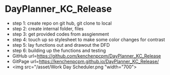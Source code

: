 # DayPlanner_KC_Release
* step 1: create repo on git hub, git clone to local
* step 2: create internal folder, files
* step 3: get provided codes from assgienment
* step 4: touch up so stylesheet to make some color changes for contrast
* step 5: lay functions out and drawout the DFD
* step 6: building up the functions and testing
* GitHub url=https://github.com/kenchenpcpm/DayPlanner_KC_Release
* GitPage url=https://kenchenpcpm.github.io/DayPlanner_KC_Release/
* <img src="/asset/Work Day Scheduler.png "width="700">